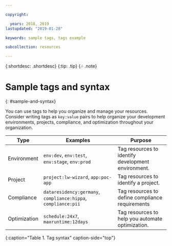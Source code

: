 ```yaml
---

copyright:

  years: 2018, 2019
lastupdated: "2019-01-28"

keywords: sample tags, tags example

subcollection: resources

---
```


{:shortdesc: .shortdesc}
{:tip: .tip}
{:notes: .note}


# Sample tags and syntax
{: #sample-and-syntax}

You can use tags to help you organize and manage your resources. Consider writing tags as `key:value` pairs to help organize your development environments, projects, compliance, and optimization throughout your organization.

| Type | Examples | Purpose |
|------|----------|---------|
| Environment | `env:dev`, `env:test`, `env:stage`, `env:prod` | Tag resources to identify development environment.|
| Project | `project:lw-wizard`, `app:poc-app` | Tag resources to identify a project. |
| Compliance | `dataresidency:germany`, `compliance:hippa`, `compliance:pii` | Tag resources to define compliance requirements |
| Optimization | `schedule:24x7`, `maxruntime:12days` | Tag resources to help you automate optimization. |
{:caption="Table 1. Tag syntax" caption-side="top"}
